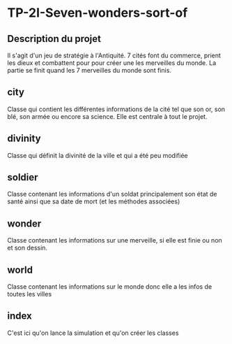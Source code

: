# TP-2I-Seven-wonders-sort-of

## __Description du projet__
Il s'agit d'un jeu de stratégie à l'Antiquité. 7 cités font du commerce, prient les dieux et combattent pour 
pour créer une les merveilles du monde.
La partie se finit quand les 7 merveilles du monde sont finis.

## __city__
Classe qui contient les différentes informations de la cité tel que son or, son blé, son armée ou encore sa science. Elle est centrale à tout le projet.

## __divinity__
Classe qui définit la divinité de la ville et qui a été peu modifiée

## __soldier__
Classe contenant les informations d'un soldat principalement son état de santé ainsi que sa date de mort (et les méthodes associées)

## __wonder__
Classe contenant les informations sur une merveille, si elle est finie ou non et son dessin.

## __world__
Classe contenant les informations sur le monde donc elle a les infos de toutes les villes

## __index__
C'est ici qu'on lance la simulation et qu'on créer les classes


